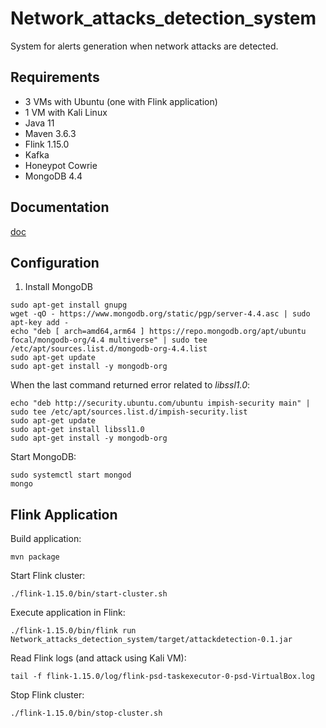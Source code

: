 # Network_attacks_detection_system
System for alerts generation when network attacks are detected.

## Requirements
- 3 VMs with Ubuntu (one with Flink application)
- 1 VM with Kali Linux
- Java 11
- Maven 3.6.3
- Flink 1.15.0
- Kafka
- Honeypot Cowrie
- MongoDB 4.4

## Documentation
[doc](https://demo.hedgedoc.org/wWOoHAO3StmwlTl-1lvZyw)

## Configuration
1. Install MongoDB
```
sudo apt-get install gnupg
wget -qO - https://www.mongodb.org/static/pgp/server-4.4.asc | sudo apt-key add -
echo "deb [ arch=amd64,arm64 ] https://repo.mongodb.org/apt/ubuntu focal/mongodb-org/4.4 multiverse" | sudo tee /etc/apt/sources.list.d/mongodb-org-4.4.list
sudo apt-get update
sudo apt-get install -y mongodb-org
```

When the last command returned error related to _libssl1.0_:
```
echo "deb http://security.ubuntu.com/ubuntu impish-security main" | sudo tee /etc/apt/sources.list.d/impish-security.list
sudo apt-get update
sudo apt-get install libssl1.0
sudo apt-get install -y mongodb-org
```

Start MongoDB:
```
sudo systemctl start mongod
mongo
```

## Flink Application
Build application:
```
mvn package
```

Start Flink cluster:
```
./flink-1.15.0/bin/start-cluster.sh
```

Execute application in Flink:
```
./flink-1.15.0/bin/flink run Network_attacks_detection_system/target/attackdetection-0.1.jar
```

Read Flink logs (and attack using Kali VM):
```
tail -f flink-1.15.0/log/flink-psd-taskexecutor-0-psd-VirtualBox.log
```

Stop Flink cluster:
```
./flink-1.15.0/bin/stop-cluster.sh
```
